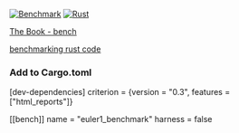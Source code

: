 [![Benchmark](https://github.com/RGGH/criterion_bench/actions/workflows/benchmark.yml/badge.svg)](https://github.com/RGGH/criterion_bench/actions/workflows/benchmark.yml) [![Rust](https://github.com/RGGH/criterion_bench/actions/workflows/rust.yml/badge.svg)](https://github.com/RGGH/criterion_bench/actions/workflows/rust.yml)

[The Book - bench](https://doc.rust-lang.org/cargo/commands/cargo-bench.html)

[benchmarking rust code](https://engineering.deptagency.com/benchmarking-rust-code-using-criterion-rs)

### Add to Cargo.toml 
  
  [dev-dependencies]
  criterion = {version = "0.3", features = ["html_reports"]}

  [[bench]]
  name = "euler1_benchmark"
  harness = false
